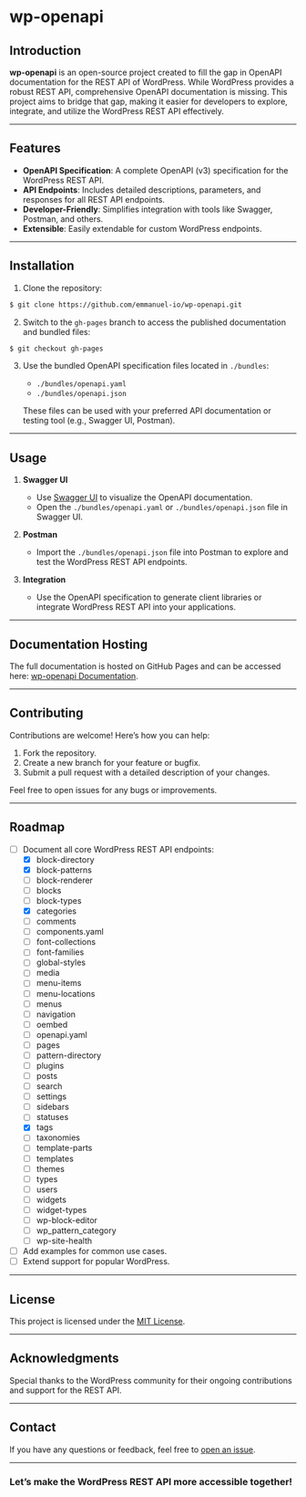 # wp-openapi

## Introduction

**wp-openapi** is an open-source project created to fill the gap in OpenAPI documentation for the REST API of WordPress. While WordPress provides a robust REST API, comprehensive OpenAPI documentation is missing. This project aims to bridge that gap, making it easier for developers to explore, integrate, and utilize the WordPress REST API effectively.

---

## Features

- **OpenAPI Specification**: A complete OpenAPI (v3) specification for the WordPress REST API.
- **API Endpoints**: Includes detailed descriptions, parameters, and responses for all REST API endpoints.
- **Developer-Friendly**: Simplifies integration with tools like Swagger, Postman, and others.
- **Extensible**: Easily extendable for custom WordPress endpoints.

---

## Installation

1. Clone the repository:

```bash
$ git clone https://github.com/emmanuel-io/wp-openapi.git
```

2. Switch to the `gh-pages` branch to access the published documentation and bundled files:

```bash
$ git checkout gh-pages
```

3. Use the bundled OpenAPI specification files located in `./bundles`:
   - `./bundles/openapi.yaml`
   - `./bundles/openapi.json`

   These files can be used with your preferred API documentation or testing tool (e.g., Swagger UI, Postman).

---


## Usage

1. **Swagger UI**
   - Use [Swagger UI](https://swagger.io/tools/swagger-ui/) to visualize the OpenAPI documentation.
   - Open the `./bundles/openapi.yaml` or `./bundles/openapi.json` file in Swagger UI.

2. **Postman**
   - Import the `./bundles/openapi.json` file into Postman to explore and test the WordPress REST API endpoints.

3. **Integration**
   - Use the OpenAPI specification to generate client libraries or integrate WordPress REST API into your applications.

---

## Documentation Hosting

The full documentation is hosted on GitHub Pages and can be accessed here: [wp-openapi Documentation](https://emmanuel-io.github.io/wp-openapi/).

---

## Contributing

Contributions are welcome! Here’s how you can help:

1. Fork the repository.
2. Create a new branch for your feature or bugfix.
3. Submit a pull request with a detailed description of your changes.

Feel free to open issues for any bugs or improvements.

---

## Roadmap

- [ ] Document all core WordPress REST API endpoints:
  - [x] block-directory
  - [x] block-patterns
  - [ ] block-renderer
  - [ ] blocks
  - [ ] block-types
  - [x] categories
  - [ ] comments
  - [ ] components.yaml
  - [ ] font-collections
  - [ ] font-families
  - [ ] global-styles
  - [ ] media
  - [ ] menu-items
  - [ ] menu-locations
  - [ ] menus
  - [ ] navigation
  - [ ] oembed
  - [ ] openapi.yaml
  - [ ] pages
  - [ ] pattern-directory
  - [ ] plugins
  - [ ] posts
  - [ ] search
  - [ ] settings
  - [ ] sidebars
  - [ ] statuses
  - [x] tags
  - [ ] taxonomies
  - [ ] template-parts
  - [ ] templates
  - [ ] themes
  - [ ] types
  - [ ] users
  - [ ] widgets
  - [ ] widget-types
  - [ ] wp-block-editor
  - [ ] wp_pattern_category
  - [ ] wp-site-health
- [ ] Add examples for common use cases.
- [ ] Extend support for popular WordPress.

---

## License

This project is licensed under the [MIT License](LICENSE).

---

## Acknowledgments

Special thanks to the WordPress community for their ongoing contributions and support for the REST API.

---

## Contact

If you have any questions or feedback, feel free to [open an issue](https://github.com/emmanuel-io/wp-openapi/issues).

---

### Let’s make the WordPress REST API more accessible together!
